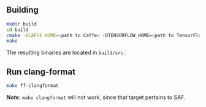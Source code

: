 
## Building

```sh
mkdir build
cd build
cmake -DCAFFE_HOME=<path to Caffe> -DTENSORFLOW_HOME=<path to TensorFlow> ..
make
```
The resulting binaries are located in `build/src`.

## Run clang-format
```sh
make ff-clangformat
```
***Note:*** `make clangformat` will not work, since that target pertains to SAF.
